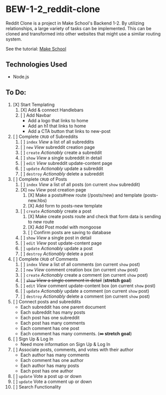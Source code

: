 # BEW-1-2_reddit-clone
Reddit Clone is a project in Make School's Backend 1-2. By utilizing relationships, a large variety of tasks can be implemented. This can be cloned and transformed into other websites that might use a similar routing system.

See the tutorial: <a href="https://www.makeschool.com/academy/track/reddit-clone-in-node-js">Make School</a>

## Technologies Used
- Node.js

## To Do:
1. [X] Start Templating
	1. [X] Add & connect Handlebars
	1. [ ] Add Navbar
		- Add a logo that links to home
		- Add an h1 that links to home
		- Add a CTA button that links to new-post
1. [ ] Complete `CRUD` of Subreddits
	1. [ ] `index` *View* a list of all subreddits
	1. [ ] `new` *View* subreddit creation page
	1. [ ] `create` *Actionably* create a subreddit
	1. [ ] `show` *View* a single subreddit in detail
	1. [ ] `edit` *View* subreddit update-content page
	1. [ ] `update` *Actionably* update a subreddit
	1. [ ] `destroy` *Actionably* delete a subreddit
1. [ ] Complete `CRUD` of Posts
	1. [ ] `index` *View* a list of all posts (on current `show` subreddit)
	1. [X] `new` *View* post creation page
		1. [X] Make a posts#new route (/posts/new) and template (posts-new.hbs)
		1. [X] Add form to posts-new template
	1. [ ] `create` *Actionably* create a post
		1. [X] Make create posts route and check that form data is sending to new route
		1. [X] Add Post model with mongoose
		1. [ ] Confirm posts are saving to database
	1. [ ] `show` *View* a single post in detail
	1. [ ] `edit` *View* post update-content page
	1. [ ] `update` *Actionably* update a post
	1. [ ] `destroy` *Actionably* delete a post
1. [ ] Complete `CRUD` of Comments
	1. [ ] `index` *View* a list of all comments (on current `show` post)
	1. [ ] `new` *View* comment creation box (on current `show` post)
	1. [ ] `create` *Actionably* create a comment (on current `show` post)
	1. [ ] ~~`show` *View* a single comment in detail~~ (**stretch goal**)
	1. [ ] `edit` *View* comment update-content box (on current `show` post)
	1. [ ] `update` *Actionably* update a comment (on current `show` post)
	1. [ ] `destroy` *Actionably* delete a comment (on current `show` post)
1. [ ] Connect posts and subreddits
	- Each subreddit has one parent document
	- Each subreddit has many posts
	- Each post has one subreddit
	- Each post has many comments
	- Each comment has one post
	- Each comment has many comments. (**∞ stretch goal**)
1. [ ] Sign Up & Log In
	- Need more information on Sign Up & Log In
1. [ ] Associate posts, comments, and votes with their author
	- Each author has many comments
	- Each comment has one author
	- Each author has many posts
	- Each post has one author
1. [ ] `update` Vote a post up or down
1. [ ] `update` Vote a comment up or down
1. [ ] Search Functionality